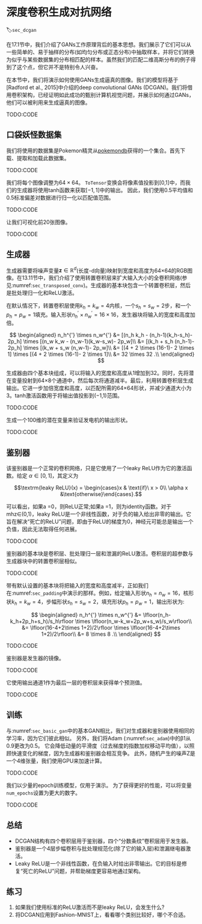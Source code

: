 

<!--
 * @version:
 * @Author:  StevenJokess https://github.com/StevenJokess
 * @Date: 2020-09-19 11:28:24
 * @LastEditors:  StevenJokess https://github.com/StevenJokess
 * @LastEditTime: 2020-10-03 17:40:26
 * @Description:MT, improve
 * @TODO::
 * @Reference:http://preview.d2l.ai/d2l-en/master/chapter_generative-adversarial-networks/dcgan.html
-->

# 深度卷积生成对抗网络
:label:`sec_dcgan`

在17.1节中，我们介绍了GANs工作原理背后的基本思想。我们展示了它们可以从一些简单的、易于抽样的分布(如均匀分布或正态分布)中抽取样本，并将它们转换为似乎与某些数据集的分布相匹配的样本。虽然我们的匹配二维高斯分布的例子得到了这个点，但它并不是特别令人兴奋。

在本节中，我们将演示如何使用GANs生成逼真的图像。我们的模型将基于[Radford et al., 2015]中介绍的deep convolutional GANs (DCGAN)。我们将借用卷积架构，已经证明如此成功的甄别计算机视觉问题，并展示如何通过GANs，他们可以被利用来生成逼真的图像。

TODO:CODE

## 口袋妖怪数据集

我们将使用的数据集是Pokemon精灵从[pokemondb](https://pokemondb.net/sprites)获得的一个集合。首先下载、提取和加载此数据集。

TODO:CODE

我们将每个图像调整为$64\times 64$。 `ToTensor`变换会将像素值投影到[0,1]中，而我们的生成器将使用tanh函数来获取$[-1, 1]$中的输出。 因此，我们使用0.5平均值和0.5标准偏差对数据进行归一化以匹配值范围。

TODO:CODE

让我们可视化前20张图像。

TODO:CODE

## 生成器

生成器需要将噪声变量$\mathbf z\in\mathbb R^d$(长度-d向量)映射到宽度和高度为64×64的RGB图像。在13.11节中，我们介绍了使用转置卷积层来扩大输入大小的全卷积网络(参见:numref:`sec_transposed_conv`)。生成器的基本块包含一个转置卷积层，然后是批处理归一化和ReLU激活。

在默认情况下，转置卷积层使用$k_h = k_w = 4$内核，一个$s_h = s_w = 2$步，和一个$p_h = p_w = 1$填充。输入形状$n_h^{'} \times n_w^{'} = 16 \times 16$，发生器块将输入的宽度和高度加倍。

$$
\begin{aligned}
n_h^{'} \times n_w^{'} &= [(n_h k_h - (n_h-1)(k_h-s_h)- 2p_h] \times [(n_w k_w - (n_w-1)(k_w-s_w)- 2p_w]\\
  &= [(k_h + s_h (n_h-1)- 2p_h] \times [(k_w + s_w (n_w-1)- 2p_w]\\
  &= [(4 + 2 \times (16-1)- 2 \times 1] \times [(4 + 2 \times (16-1)- 2 \times 1]\\
  &= 32 \times 32 .\\
\end{aligned}
$$

生成器由四个基本块组成，可以将输入的宽度和高度从1增加到32。同时，先将潜在变量投射到64×8个通道中，然后每次将通道减半。最后，利用转置卷积层生成输出。它进一步加倍宽度和高度，以匹配所需的64×64形状，并减少通道大小为3。tanh激活函数用于将输出值投影到(−1,1)范围。

TODO:CODE

生成一个100维的潜在变量来验证发电机的输出形状。

TODO:CODE

## 鉴别器

该鉴别器是一个正常的卷积网络，只是它使用了一个leaky ReLU作为它的激活函数。给定 $\alpha \in[0, 1]$，其定义为

$$\textrm{leaky ReLU}(x) = \begin{cases}x & \text{if}\ x > 0\\ \alpha x &\text{otherwise}\end{cases}.$$

可以看出，如果a =0，则ReLU正常;如果a =1，则为identity函数。对于mhz∈(0,1)，leaky ReLU是一个非线性函数，对于负的输入给出非零的输出。它旨在解决“死亡的ReLU”问题，即由于ReLU的梯度为0，神经元可能总是输出一个负值，因此无法取得任何进展。

TODO:CODE

鉴别器的基本块是卷积层、批处理归一层和泄漏的ReLU激活。卷积层的超参数与生成器块中的转置卷积层相似。

TODO:CODE

带有默认设置的基本块将把输入的宽度和高度减半，正如我们在:numref:`sec_padding`中演示的那样。例如，给定输入形状$n_h = n_w = 16$，核形状$k_h = k_w = 4$，步幅形状$s_h = s_w = 2$，填充形状$p_h = p_w = 1$，输出形状为:

$$
\begin{aligned}
n_h^{'} \times n_w^{'} &= \lfloor(n_h-k_h+2p_h+s_h)/s_h\rfloor \times \lfloor(n_w-k_w+2p_w+s_w)/s_w\rfloor\\
  &= \lfloor(16-4+2\times 1+2)/2\rfloor \times \lfloor(16-4+2\times 1+2)/2\rfloor\\
  &= 8 \times 8 .\\
\end{aligned}
$$

TODO:CODE

鉴别器是发生器的镜像。

TODO:CODE

它使用输出通道1作为最后一层的卷积层来获得单个预测值。

TODO:CODE

## 训练

与:numref:`sec_basic_gan`中的基本GAN相比，我们对生成器和鉴别器使用相同的学习率，因为它们彼此相似。 另外，我们将Adam (:numref:`sec_adam`)中的β1从0.9更改为0.5。 它会降低动量的平滑度（过去梯度的指数加权移动平均值），以照顾快速变化的梯度，因为生成器和鉴别器会相互竞争。 此外，随机产生的噪声Z是一个4维张量，我们使用GPU来加速计算。

TODO:CODE

我们以少量的epoch训练模型，仅用于演示。 为了获得更好的性能，可以将变量`num_epochs`设置为更大的数字。

TODO:CODE

## 总结

* DCGAN结构有四个卷积层用于鉴别器，四个“分数条纹”卷积层用于发生器。
* 鉴别器是一个4层步幅卷积与批处理规范化(除了它的输入层)和泄漏继电器激活。
* Leaky ReLU是一个非线性函数，在负输入时给出非零输出。它的目标是修复“死亡的ReLU”问题，并帮助梯度更容易地通过架构。

## 练习

1. 如果我们使用标准的ReLU激活而不是leaky ReLU，会发生什么?
1. 将DCGAN应用到Fashion-MNIST上，看看哪个类别比较好，哪个不合适。
